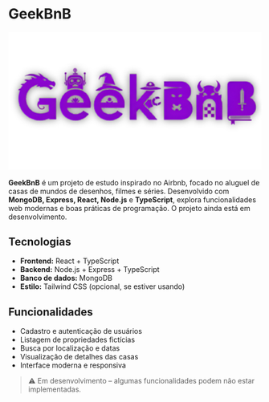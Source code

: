 # GeekBnB

![Logo do GeekBnB](front-end/src/img/logo.png)

**GeekBnB** é um projeto de estudo inspirado no Airbnb, focado no aluguel de casas de mundos de desenhos, filmes e séries. Desenvolvido com **MongoDB, Express, React, Node.js** e **TypeScript**, explora funcionalidades web modernas e boas práticas de programação. O projeto ainda está em desenvolvimento.

## Tecnologias

- **Frontend:** React + TypeScript  
- **Backend:** Node.js + Express + TypeScript  
- **Banco de dados:** MongoDB  
- **Estilo:** Tailwind CSS (opcional, se estiver usando)

## Funcionalidades

- Cadastro e autenticação de usuários  
- Listagem de propriedades fictícias  
- Busca por localização e datas  
- Visualização de detalhes das casas  
- Interface moderna e responsiva  

> ⚠️ Em desenvolvimento – algumas funcionalidades podem não estar implementadas.
